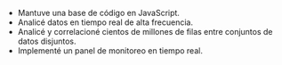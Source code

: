 * Mantuve una base de código en JavaScript.
* Analicé datos en tiempo real de alta frecuencia.
* Analicé y correlacioné cientos de millones de filas entre conjuntos de datos disjuntos.
* Implementé un panel de monitoreo en tiempo real.
